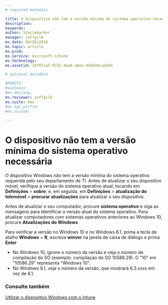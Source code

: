 ```yaml
---
# required metadata

title: O dispositivo não tem a versão mínima do sistema operativo necessária | Microsoft Intune
description:
keywords:
author: Staciebarker
manager: jeffgilb
ms.date: 04/28/2016
ms.topic: article
ms.prod:
ms.service: microsoft-intune
ms.technology:
ms.assetid: 2df6fca5-9731-4ea0-a8ee-45b648caa5b4

# optional metadata

#ROBOTS:
#audience:
#ms.devlang:
ms.reviewer: jeffgilb
ms.suite: ems
#ms.tgt_pltfrm:
#ms.custom:

---
```



# O dispositivo não tem a versão mínima do sistema operativo necessária

O dispositivo Windows não tem a versão mínima do sistema operativo requerida pelo seu departamento de TI. Antes de atualizar o seu dispositivo móvel, verifique a versão do sistema operativo atual, tocando em **Definições** &gt; **sobre**, e, em seguida, em **Definições** &gt; **atualização do telemóvel** &gt; **procurar atualizações** para atualizar o seu dispositivo.

Antes de atualizar o seu computador, procure **sistema operativo** e siga as mensagens para identificar a versão atual do sistema operativo. Para atualizar computadores com sistemas operativos anteriores ao Windows 10, procure **Atualizações do Windows**

Para verificar a versão no Windows 10 e no Windows 8.1, prima a tecla de atalho **Windows** + **R**, escreva **winver** na janela da caixa de diálogo e prima **Enter**

- No Windows 10, ignore o número da versão e veja o número de compilação do SO (exemplo: compilação de SO 10586.29). O "10" em "10586.29" representa "Windows 10".
- No Windows 8.1, veja o número da versão, que mostrará 6.3.xxxx em vez de 8.1.

### Consulte também
[Utilizar o dispositivo Windows com o Intune](using-your-windows-device-with-intune.md)

<!--HONumber=May16_HO2-->


